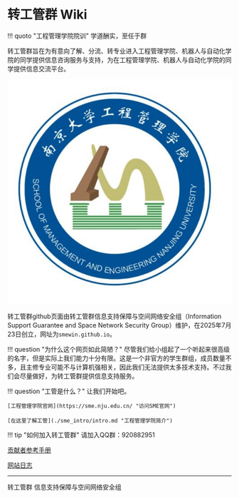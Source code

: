 # 转工管群 Wiki

!!! quoto "工程管理学院院训"
    学道酬实，至任于群

转工管群旨在为有意向了解、分流、转专业进入工程管理学院、机器人与自动化学院的同学提供信息咨询服务与支持，为在工程管理学院、机器人与自动化学院的同学提供信息交流平台。

![logo](./pic/logo.png)

转工管群github页面由转工管群信息支持保障与空间网络安全组（Information Support Guarantee and Space Network Security Group）维护，在2025年7月23日创立，网址为`smewin.github.io`。

!!! question "为什么这个网页如此简陋？"
    尽管我们给小组起了一个听起来很高级的名字，但是实际上我们能力十分有限。这是一个非官方的学生群组，成员数量不多，且主修专业可能不与计算机强相关，因此我们无法提供太多技术支持。不过我们会尽量做好，为转工管群提供信息支持服务。

!!! question "工管是什么？"
    让我们开始吧。

    [工程管理学院官网](https://sme.nju.edu.cn/ "访问SME官网")

    [在这里了解工管](./sme_intro/intro.md "工程管理学院简介")

!!! tip "如何加入转工管群"
    请加入QQ群：920882951

[贡献者参考手册](./sme_intro/contributors.md)

[网站日志](./log/log.md)

---

转工管群 信息支持保障与空间网络安全组